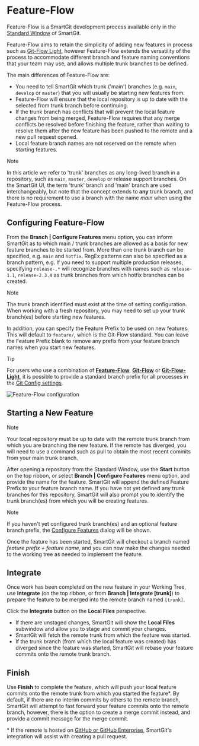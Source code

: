# Feature-Flow

Feature-Flow is a SmartGit development process available only in the [Standard Window](../GUI/Standard-Window.md) of SmartGit.

Feature-Flow aims to retain the simplicity of adding new features in process such as [Git-Flow Light](Git-Flow-Light.md), however Feature-Flow extends the versatility of the process to accommodate different branch and feature naming conventions that your team may use, and allows multiple trunk branches to be defined.

The main differences of Feature-Flow are:

- You need to tell SmartGit which trunk ('main') branches (e.g. `main`, `develop` or `master`) that you will usually be starting new features from.
- Feature-Flow will ensure that the local repository is up to date with the selected from trunk branch before continuing.
- If the trunk branch has conflicts that will prevent the local feature changes from being merged, Feature-Flow requires that any merge conflicts be resolved before finishing the feature, rather than waiting to resolve them after the new feature has been pushed to the remote and a new pull request opened.
- Local feature branch names are not reserved on the remote when starting features.

> [!NOTE]
> In this article we refer to 'trunk' branches as any long-lived branch in a repository, such as `main`, `master`, `develop` or release support branches.
> On the SmartGit UI, the term 'trunk' branch and 'main' branch are used interchangeably, but note that the concept extends to **any** trunk branch, and there is no requirement to use a branch with the name *main* when using the Feature-Flow process.

## Configuring Feature-Flow

From the **Branch \| Configure Features** menu option, you can inform SmartGit as to which main / trunk branches are allowed as a basis for new feature branches to be started from.
More than one trunk branch can be specified, e.g. `main` and `hotfix`.
RegEx patterns can also be specified as a branch pattern, e.g. If you need to support multiple production releases, specifying `release-.*` will recognize branches with names such as `release-1.1`, `release-2.3.4` as trunk branches from which hotfix branches can be created.

> [!NOTE]
> The trunk branch identified must exist at the time of setting configuration.
> When working with a fresh repository, you may need to set up your trunk branch(es) before starting new features.

In addition, you can specify the Feature Prefix to be used on new features.
This will default to `feature/`, which is the Git-Flow standard.
You can leave the Feature Prefix blank to remove any prefix from your feature branch names when you start new features.

> [!TIP]
> For users who use a combination of [**Feature-Flow**](Feature-Flow.md), [**Git-Flow**](Git-Flow.md) or [**Git-Flow-Light**](Git-Flow-Light.md), it is possible to provide a standard branch prefix for all processes in the [Git Config settings](../GUI/Preferences/Commands.md#tip---feature-branch-prefixing).

![Feature-Flow configuration](../images/Feature-Flow-Configuration.png)

## Starting a New Feature

> [!NOTE]
> Your local repository must be up to date with the remote trunk branch from which you are branching the new feature.
> If the remote has diverged, you will need to use a command such as pull to obtain the most recent commits from your main trunk branch.

After opening a repository from the Standard Window, use the **Start** button on the top ribbon, or select **Branch \| Configure Features** menu option, and provide the name for the feature.
SmartGit will append the defined Feature Prefix to your feature branch name.
If you have not yet defined any trunk branches for this repository, SmartGit will also prompt you to identify the trunk branch(es) from which you will be creating features.

> [!NOTE]
> If you haven't yet configured trunk branch(es) and an optional feature branch prefix, the [Configure Features](#configuring-feature-flow) dialog will be shown.

Once the feature has been started, SmartGit will checkout a branch named *feature prefix + feature name*, and you can now make the changes needed to the working tree as needed to implement the feature.

## Integrate

Once work has been completed on the new feature in your Working Tree, use **Integrate** (on the top ribbon, or from **Branch \| Integrate [trunk]**) to prepare the feature to be merged into the remote branch named `[trunk]`.

Click the **Integrate** button on the **Local Files** perspective.

- If there are unstaged changes, SmartGit will show the **Local Files** subwindow and allow you to stage and commit your changes.
- SmartGit will fetch the remote trunk from which the feature was started.
- If the trunk branch (from which the local feature was created) has diverged since the feature was started, SmartGit will rebase your feature commits onto the remote trunk branch.

## Finish

Use **Finish** to complete the feature, which will push your local feature commits onto the remote trunk from which you started the feature<super>*</super>.
By default, if there are no interim commits by others to the remote branch, SmartGit will attempt to fast forward your feature commits onto the remote branch, however, there is the option to create a merge commit instead, and provide a commit message for the merge commit.

<super>*</super> If the remote is hosted on [GitHub or GitHub Enterprise](../Integrations/GitHub-integration.md), SmartGit's integration will assist with creating a pull request.
